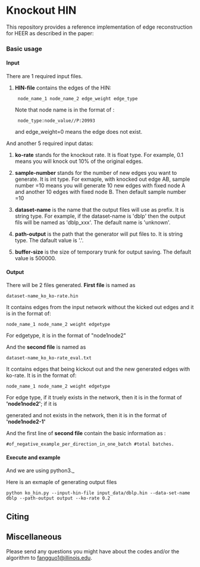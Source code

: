 # Knockout HIN

This repository provides a reference implementation of edge reconstruction for HEER as described in the paper:<br>


### Basic usage

#### Input

There are 1 required input files.
1. **HIN-file** contains the edges of the HIN:
					
		node_name_1 node_name_2 edge_weight edge_type
					
	Note that node name is in the format of :
		
		node_type:node_value//P:20993
	
	and edge_weight=0 means the edge does not exist.
	
			
And another 5 required input datas:

1. **ko-rate** stands for the knockout rate. It is float type. For example, 0.1 means you will knock out 10% of the original edges.

2. **sample-number** stands for the number of new edges you want to generate. It is int type. For exmaple, with knocked out edge AB, sample number =10 means you will generate 10 new edges with fixed node A and another 10 edges with fixed node B.
   Then default sample number =10

3. **dataset-name** is the name that the output files will use as prefix. It is string type. For example, if the dataset-name is 'dblp' then the output fils will be named as 'dblp_xxx'. The default name is 'unknown'.

4. **path-output** is the path that the generator will put files to. It is string type. The dafault value is '.'.

5. **buffer-size** is the size of temporary trunk for output saving. The default value is 500000.


#### Output

There will be 2 files generated. **First file** is named as 
		
	dataset-name_ko_ko-rate.hin

It contains edges from the input network without the kicked out edges and it is in the format of:

	node_name_1 node_name_2 weight edgetype
	
   For edgetype, it is in the format of "node1node2"
		
And the **second file** is named as 
		
	dataset-name_ko_ko-rate_eval.txt

It contains edges that being kickout out and the new generated edges with ko-rate. It is in the format of:

	node_name_1 node_name_2 weight edgetype

   For edge type, if it truely exists in the network, then it is in the format of **'node1node2'**; if it is 
   
   generated and not exists in the network, then it is in the format of **'node1node2-1'**
		
   And the first line of **second file** contain the basic information as :
	
	#of_negative_example_per_direction_in_one_batch #total batches.

		
							
#### Execute and example
And we are using python3._<br/> 

Here is an exmaple of generating output files

	python ko_hin.py --input-hin-file input_data/dblp.hin --data-set-name dblp --path-output output --ko-rate 0.2

## Citing


## Miscellaneous

Please send any questions you might have about the codes and/or the algorithm to <fangguo1@illinois.edu>.




